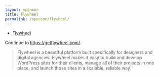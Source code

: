 ```yaml
---
layout: sponsor
title: Flywheel
permalink: /sponsor/flywheel/
---
```


<ul class="sponsors">
	<li class="sponsor solo icon-sponsor icon-sponsor-flywheel"><a href="https://getflywheel.com/">Flywheel</a></li>
</ul>

Continue to <a href="https://getflywheel.com/">https://getflywheel.com/</a>

> Flywheel is a beautiful platform built specifically for designers
and digital agencies. Flywheel makes it easy to build and
develop WordPress sites for their clients, manage all of their
projects in one place, and launch those sites in a scalable,
reliable way.
